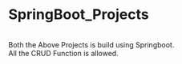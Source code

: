 # SpringBoot_Projects
<br>Both the Above Projects is build using Springboot.<br>
All the CRUD Function is allowed.
